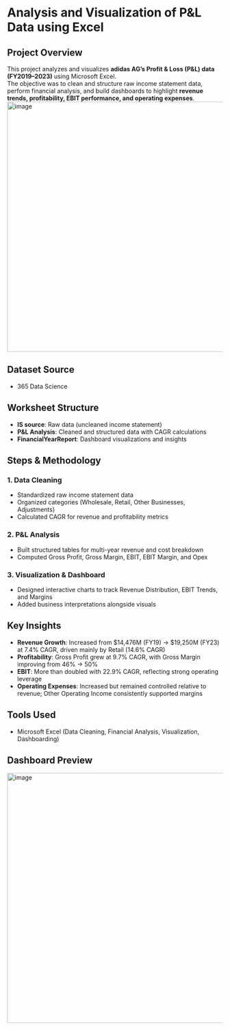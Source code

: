 # Analysis and Visualization of P&L Data using Excel

## Project Overview
This project analyzes and visualizes **adidas AG’s Profit & Loss (P&L) data (FY2019–2023)** using Microsoft Excel.  
The objective was to clean and structure raw income statement data, perform financial analysis, and build dashboards to highlight **revenue trends, profitability, EBIT performance, and operating expenses**.
<img width="1600" height="583" alt="image" src="https://github.com/user-attachments/assets/f5a4e3d9-1b93-4d41-96dd-a24bd3d817f0" />

## Dataset Source
- 365 Data Science

## Worksheet Structure
- **IS source**: Raw data (uncleaned income statement)  
- **P&L Analysis**: Cleaned and structured data with CAGR calculations  
- **FinancialYearReport**: Dashboard visualizations and insights  

## Steps & Methodology

### 1. Data Cleaning
- Standardized raw income statement data  
- Organized categories (Wholesale, Retail, Other Businesses, Adjustments)  
- Calculated CAGR for revenue and profitability metrics  

### 2. P&L Analysis
- Built structured tables for multi-year revenue and cost breakdown  
- Computed Gross Profit, Gross Margin, EBIT, EBIT Margin, and Opex  

### 3. Visualization & Dashboard
- Designed interactive charts to track Revenue Distribution, EBIT Trends, and Margins  
- Added business interpretations alongside visuals  

## Key Insights
- **Revenue Growth**: Increased from $14,476M (FY19) → $19,250M (FY23) at 7.4% CAGR, driven mainly by Retail (14.6% CAGR)  
- **Profitability**: Gross Profit grew at 9.7% CAGR, with Gross Margin improving from 46% → 50%  
- **EBIT**: More than doubled with 22.9% CAGR, reflecting strong operating leverage  
- **Operating Expenses**: Increased but remained controlled relative to revenue; Other Operating Income consistently supported margins  

## Tools Used
- Microsoft Excel (Data Cleaning, Financial Analysis, Visualization, Dashboarding)

## Dashboard Preview
<img width="1600" height="583" alt="image" src="https://github.com/user-attachments/assets/f5a4e3d9-1b93-4d41-96dd-a24bd3d817f0" />

